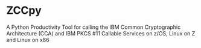 # ZCCpy
A Python Productivity Tool for calling the IBM Common Cryptographic Architecture (CCA) and IBM PKCS #11 Callable Services on z/OS, Linux on Z and Linux on x86
